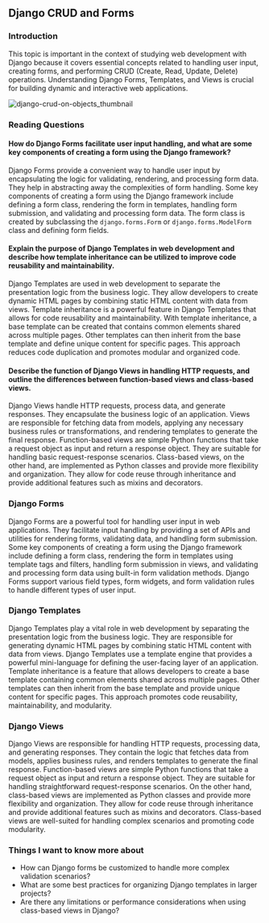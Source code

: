 
## Django CRUD and Forms

### Introduction
This topic is important in the context of studying web development with Django because it covers essential concepts related to handling user input, creating forms, and performing CRUD (Create, Read, Update, Delete) operations. Understanding Django Forms, Templates, and Views is crucial for building dynamic and interactive web applications.

![django-crud-on-objects_thumbnail](https://github.com/mohammadalsmadi2000/reading-notes/assets/60603704/ca47a40f-5378-4a03-9a5f-10e2a544c0f8)


### Reading Questions
#### How do Django Forms facilitate user input handling, and what are some key components of creating a form using the Django framework?
Django Forms provide a convenient way to handle user input by encapsulating the logic for validating, rendering, and processing form data. They help in abstracting away the complexities of form handling. Some key components of creating a form using the Django framework include defining a form class, rendering the form in templates, handling form submission, and validating and processing form data. The form class is created by subclassing the `django.forms.Form` or `django.forms.ModelForm` class and defining form fields.

#### Explain the purpose of Django Templates in web development and describe how template inheritance can be utilized to improve code reusability and maintainability.
Django Templates are used in web development to separate the presentation logic from the business logic. They allow developers to create dynamic HTML pages by combining static HTML content with data from views. Template inheritance is a powerful feature in Django Templates that allows for code reusability and maintainability. With template inheritance, a base template can be created that contains common elements shared across multiple pages. Other templates can then inherit from the base template and define unique content for specific pages. This approach reduces code duplication and promotes modular and organized code.

#### Describe the function of Django Views in handling HTTP requests, and outline the differences between function-based views and class-based views.
Django Views handle HTTP requests, process data, and generate responses. They encapsulate the business logic of an application. Views are responsible for fetching data from models, applying any necessary business rules or transformations, and rendering templates to generate the final response. Function-based views are simple Python functions that take a request object as input and return a response object. They are suitable for handling basic request-response scenarios. Class-based views, on the other hand, are implemented as Python classes and provide more flexibility and organization. They allow for code reuse through inheritance and provide additional features such as mixins and decorators.

### Django Forms
Django Forms are a powerful tool for handling user input in web applications. They facilitate input handling by providing a set of APIs and utilities for rendering forms, validating data, and handling form submission. Some key components of creating a form using the Django framework include defining a form class, rendering the form in templates using template tags and filters, handling form submission in views, and validating and processing form data using built-in form validation methods. Django Forms support various field types, form widgets, and form validation rules to handle different types of user input.

### Django Templates
Django Templates play a vital role in web development by separating the presentation logic from the business logic. They are responsible for generating dynamic HTML pages by combining static HTML content with data from views. Django Templates use a template engine that provides a powerful mini-language for defining the user-facing layer of an application. Template inheritance is a feature that allows developers to create a base template containing common elements shared across multiple pages. Other templates can then inherit from the base template and provide unique content for specific pages. This approach promotes code reusability, maintainability, and modularity.

### Django Views
Django Views are responsible for handling HTTP requests, processing data, and generating responses. They contain the logic that fetches data from models, applies business rules, and renders templates to generate the final response. Function-based views are simple Python functions that take a request object as input and return a response object. They are suitable for handling straightforward request-response scenarios. On the other hand, class-based views are implemented as Python classes and provide more flexibility and organization. They allow for code reuse through inheritance and provide additional features such as mixins and decorators. Class-based views are well-suited for handling complex scenarios and promoting code modularity.

### Things I want to know more about
- How can Django forms be customized to handle more complex validation scenarios?
- What are some best practices for organizing Django templates in larger projects?
- Are there any limitations or performance considerations when using class-based views in Django?





